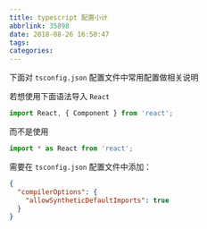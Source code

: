 ```yaml
---
title: typescript 配置小计
abbrlink: 35898
date: 2018-08-26 16:50:47
tags:
categories:
---
```


下面对 `tsconfig.json` 配置文件中常用配置做相关说明

若想使用下面语法导入 `React`

```ts
import React, { Component } from 'react';
```

而不是使用

```ts
import * as React from 'react';
```

需要在 `tsconfig.json` 配置文件中添加：

```json
{
  "compilerOptions": {
    "allowSyntheticDefaultImports": true
  }
}
```
